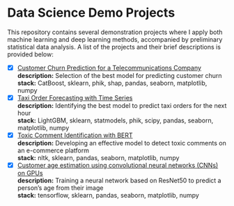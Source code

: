 # Data Science Demo Projects

This repository contains several demonstration projects where I apply both machine learning and deep learning methods, accompanied by preliminary statistical data analysis. A list of the projects and their brief descriptions is provided below:

- [x] [Customer Churn Prediction for a Telecommunications Company](https://github.com/msh-doc/portfolio/blob/master/telecom_client_churn_rate_with_catboost.ipynb) 
<br>**description:** Selection of the best model for predicting customer churn 
<br>**stack:** CatBoost, sklearn, phik, shap, pandas, seaborn, matplotlib, numpy 
- [x] [Taxi Order Forecasting with Time Series](https://github.com/msh-doc/portfolio/blob/master/taxi_load_forcasting_with_lightgbm.ipynb)
<br>**description:** Identifying the best model to predict taxi orders for the next hour 
<br>**stack:** LightGBM, sklearn, statmodels, phik, scipy, pandas, seaborn, matplotlib, numpy 
- [x] [Toxic Comment Identification with BERT](toxic_comment_identification_with_bert.ipynb)
<br>**description:** Developing an effective model to detect toxic comments on an e-commerce platform 
<br>**stack:** nltk, sklearn, pandas, seaborn, matplotlib, numpy 
- [x] [Customer age estimation  using convolutional neural networks (CNNs) on GPUs](https://github.com/msh-doc/portfolio/blob/master/photo2age_with_resnet.ipynb) 
<br>**description:** Training a neural network based on ResNet50 to predict a person’s age from their image
<br>**stack:** tensorflow, sklearn, pandas, seaborn, matplotlib, numpy
